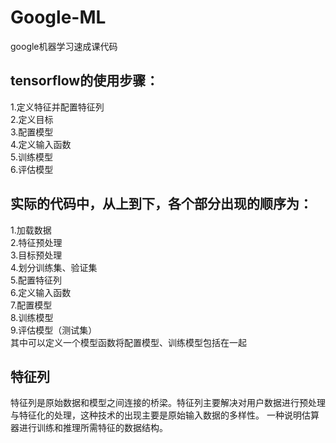 # Google-ML

google机器学习速成课代码

## tensorflow的使用步骤：  
1.定义特征并配置特征列  
2.定义目标  
3.配置模型  
4.定义输入函数  
5.训练模型  
6.评估模型  

## 实际的代码中，从上到下，各个部分出现的顺序为：  
1.加载数据  
2.特征预处理  
3.目标预处理  
4.划分训练集、验证集  
5.配置特征列  
6.定义输入函数  
7.配置模型  
8.训练模型  
9.评估模型（测试集）  
其中可以定义一个模型函数将配置模型、训练模型包括在一起
  
    
## 特征列
特征列是原始数据和模型之间连接的桥梁。特征列主要解决对用户数据进行预处理与特征化的处理，这种技术的出现主要是原始输入数据的多样性。
一种说明估算器进行训练和推理所需特征的数据结构。
